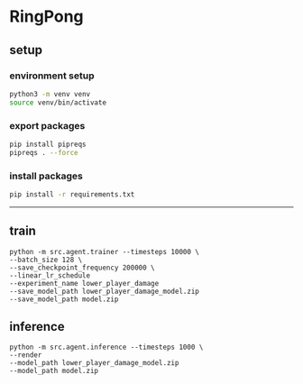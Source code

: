 # RingPong

## setup
### environment setup

```bash
python3 -m venv venv
source venv/bin/activate
```

### export packages
```bash
pip install pipreqs
pipreqs . --force
```

### install packages
```bash
pip install -r requirements.txt
```

--------------

## train
```
python -m src.agent.trainer --timesteps 10000 \
--batch_size 128 \
--save_checkpoint_frequency 200000 \
--linear_lr_schedule
--experiment_name lower_player_damage
--save_model_path lower_player_damage_model.zip
--save_model_path model.zip
```

## inference
```
python -m src.agent.inference --timesteps 1000 \
--render
--model_path lower_player_damage_model.zip
--model_path model.zip
```
